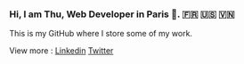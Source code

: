 ### Hi, I am Thu, Web Developer in Paris 🌱. 🇫🇷 🇺🇸 🇻🇳
This is my GitHub where I store some of my work.

View more :
[Linkedin](https://www.linkedin.com/in/thu-nguyen-poirier/)
[Twitter](https://www.twitter.com/thunguyenFR/)

<!--
**thu-dev/thu-dev** is a ✨ _special_ ✨ repository because its `README.md` (this file) appears on your GitHub profile.

Here are some ideas to get you started:

- 🔭 I’m currently working on ...
- 🌱 I’m currently learning ...
- 👯 I’m looking to collaborate on ...
- 🤔 I’m looking for help with ...
- 💬 Ask me about ...
- 📫 How to reach me: ...
- 😄 Pronouns: ...
- ⚡ Fun fact: ...
-->
